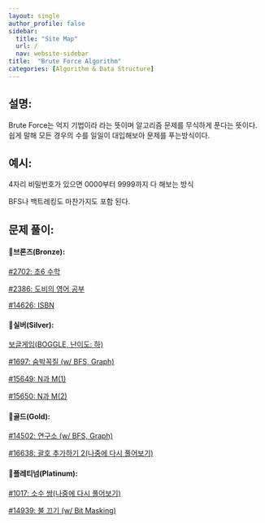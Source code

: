 ```yaml
---
layout: single
author_profile: false
sidebar:
  title: "Site Map"
  url: /
  nav: website-sidebar
title:  "Brute Force Algorithm"
categories: [Algorithm & Data Structure]
---
```


## 설명:

Brute Force는 억지 기법이라 라는 뜻이며 알고리즘 문제를 무식하게 푼다는 뜻이다. 쉽게 말해  모든 경우의 수를 일일이 대입해보아 문제를 푸는방식이다. 

## 예시:

4자리 비밀번호가 있으면 0000부터 9999까지 다 해보는 방식

BFS나 백트레킹도 마찬가지도 포함 된다.

## 문제 풀이:

#### 🥉브론즈(Bronze):

[#2702: 초6 수학](Brute%20Force%20Algorithm%20a31ed844bacf47e09995ba52074a2c03/#2702%20%E1%84%8E%E1%85%A96%20%E1%84%89%E1%85%AE%E1%84%92%E1%85%A1%E1%86%A8%20cce57cfe3efd42ff81ef2447da092f41.md)

[#2386: 도비의 영어 공부](Brute%20Force%20Algorithm%20a31ed844bacf47e09995ba52074a2c03/#2386%20%E1%84%83%E1%85%A9%E1%84%87%E1%85%B5%E1%84%8B%E1%85%B4%20%E1%84%8B%E1%85%A7%E1%86%BC%E1%84%8B%E1%85%A5%20%E1%84%80%E1%85%A9%E1%86%BC%E1%84%87%E1%85%AE%207773178049b045419b110dc90ec9546f.md)

[#14626: ISBN](Brute%20Force%20Algorithm%20a31ed844bacf47e09995ba52074a2c03/#14626%20ISBN%20e0d9e39c6074415c95896a8668d62a14.md)

#### 🥈실버(Silver):

[보글게임(BOGGLE, 난이도: 하)](Brute%20Force%20Algorithm%20a31ed844bacf47e09995ba52074a2c03/%E1%84%87%E1%85%A9%E1%84%80%E1%85%B3%E1%86%AF%E1%84%80%E1%85%A6%E1%84%8B%E1%85%B5%E1%86%B7(BOGGLE,%20%E1%84%82%E1%85%A1%E1%86%AB%E1%84%8B%E1%85%B5%E1%84%83%E1%85%A9%20%E1%84%92%E1%85%A1)%20386806c233c749ffafedeb53073ab728.md)

[#1697: 숨박꼭질 (w/ BFS, Graph)](Brute%20Force%20Algorithm%20a31ed844bacf47e09995ba52074a2c03/#1697%20%E1%84%89%E1%85%AE%E1%86%B7%E1%84%87%E1%85%A1%E1%86%A8%E1%84%81%E1%85%A9%E1%86%A8%E1%84%8C%E1%85%B5%E1%86%AF%20(w%20BFS,%20Graph)%209755e402f3174926a51105e10e01737d.md)

[#15649: N과 M(1)](Brute%20Force%20Algorithm%20a31ed844bacf47e09995ba52074a2c03/#15649%20N%E1%84%80%E1%85%AA%20M(1)%203db1092d5760417899442b23e98acc06.md)

[#15650: N과 M(2)](Brute%20Force%20Algorithm%20a31ed844bacf47e09995ba52074a2c03/#15650%20N%E1%84%80%E1%85%AA%20M(2)%20baad96873c3d40fa992005c0396286de.md)

#### 🥇골드(Gold):

[#14502: 연구소 (w/ BFS, Graph)](Brute%20Force%20Algorithm%20a31ed844bacf47e09995ba52074a2c03/#14502%20%E1%84%8B%E1%85%A7%E1%86%AB%E1%84%80%E1%85%AE%E1%84%89%E1%85%A9%20(w%20BFS,%20Graph)%2025cbfe58c9964ba9903c6017fd4f1bbc.md)

[#16638: 괄호 추가하기 2(나중에 다시 풀어보기)](Brute%20Force%20Algorithm%20a31ed844bacf47e09995ba52074a2c03/#16638%20%E1%84%80%E1%85%AA%E1%86%AF%E1%84%92%E1%85%A9%20%E1%84%8E%E1%85%AE%E1%84%80%E1%85%A1%E1%84%92%E1%85%A1%E1%84%80%E1%85%B5%202(%E1%84%82%E1%85%A1%E1%84%8C%E1%85%AE%E1%86%BC%E1%84%8B%E1%85%A6%20%E1%84%83%E1%85%A1%E1%84%89%E1%85%B5%20%E1%84%91%E1%85%AE%E1%86%AF%E1%84%8B%E1%85%A5%E1%84%87%E1%85%A9%E1%84%80%E1%85%B5)%208b4e8828c8e94220b0bff1415098d581.md)

#### 👑플레티넘(Platinum):

[#1017: 소수 쌍(나중에 다시 풀어보기)](Brute%20Force%20Algorithm%20a31ed844bacf47e09995ba52074a2c03/#1017%20%E1%84%89%E1%85%A9%E1%84%89%E1%85%AE%20%E1%84%8A%E1%85%A1%E1%86%BC(%E1%84%82%E1%85%A1%E1%84%8C%E1%85%AE%E1%86%BC%E1%84%8B%E1%85%A6%20%E1%84%83%E1%85%A1%E1%84%89%E1%85%B5%20%E1%84%91%E1%85%AE%E1%86%AF%E1%84%8B%E1%85%A5%E1%84%87%E1%85%A9%E1%84%80%E1%85%B5)%2063488c0d304c4a74a387833ab54aa9dd.md)

[#14939: 불 끄기 (w/ Bit Masking)](Brute%20Force%20Algorithm%20a31ed844bacf47e09995ba52074a2c03/#14939%20%E1%84%87%E1%85%AE%E1%86%AF%20%E1%84%81%E1%85%B3%E1%84%80%E1%85%B5%20(w%20Bit%20Masking)%201a77e6b6c08e4a23a04e5aa4000c7f21.md)
